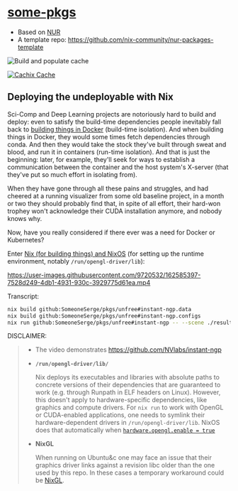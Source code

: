 # [some-pkgs](https://nur.nix-community.org/repos/some-pkgs/)

- Based on [NUR](https://github.com/nix-community/NUR)
- A template repo: https://github.com/nix-community/nur-packages-template

<!-- Remove this if you don't use github actions -->
![Build and populate cache](https://github.com/SomeoneSerge/pkgs/workflows/Build%20and%20populate%20cache/badge.svg)

<!--
Uncomment this if you use travis:

[![Build Status](https://travis-ci.com/<YOUR_TRAVIS_USERNAME>/nur-packages.svg?branch=master)](https://travis-ci.com/<YOUR_TRAVIS_USERNAME>/nur-packages)
-->
[![Cachix Cache](https://img.shields.io/badge/cachix-pkgs-blue.svg)](https://pkgs.cachix.org)

## Deploying the undeployable with Nix

Sci-Comp and Deep Learning projects are notoriously hard to build and deploy:
even to satisfy the build-time dependencies people inevitably fall back to [building things in Docker](https://github.com/NVlabs/instant-ngp/issues/20) (build-time isolation).
And when building things in Docker, they would some times fetch dependencies through conda.
And then they would take the stock they've built through sweat and blood, and run it in containers (run-time isolation).
And that is just the beginning: later, for example, they'll seek for ways to establish a communication between the container and the host system's X-server (that they've put so much effort in isolating from).

When they have gone through all these pains and struggles, and had cheered at a running visualizer from some old baseline project, in a month or two they should probably find that, in spite of all effort, their hard-won trophey won't acknowledge their CUDA installation anymore, and nobody knows why.

Now, have you really considered if there ever was a need for Docker or Kubernetes?

Enter [Nix (for building things) and NixOS](https://nixos.org/) (for setting up the runtime environment, notably `/run/opengl-driver/lib`):

https://user-images.githubusercontent.com/9720532/162585397-7528d249-4db1-4931-930c-3929775d61ea.mp4

Transcript:

```bash
nix build github:SomeoneSerge/pkgs/unfree#instant-ngp.data
nix build github:SomeoneSerge/pkgs/unfree#instant-ngp.configs
nix run github:SomeoneSerge/pkgs/unfree#instant-ngp -- --scene ./result-data/nerf/fox/ --config ./result-configs/nerf/base.json
```

DISCLAIMER:

> - The video demonstrates https://github.com/NVlabs/instant-ngp
> - **`/run/opengl-driver/lib/`**
>
>   Nix deploys its executables and libraries with absolute paths to
>   concrete versions of their dependencies that are guaranteed to work
>   (e.g. through Runpath in ELF headers on Linux).
>   However, this doesn't apply to hardware-specific dependencies, like graphics and compute drivers.
>   For `nix run` to work with OpenGL or CUDA-enabled applications,
>   one needs to symlink their hardware-dependent drivers
>   in `/run/opengl-driver/lib`. NixOS does that automatically when
>   [`hardware.opengl.enable = true`](https://nixos.org/manual/nixos/stable/options.html#opt-hardware.opengl.enable)
> - **NixGL**
>
>   When running on Ubuntu&c one may face an issue that their graphics driver
>   links against a revision libc older than the one used by this repo. In
>   these cases a temporary workaround could be
>   [NixGL](https://github.com/guibou/nixGL).
